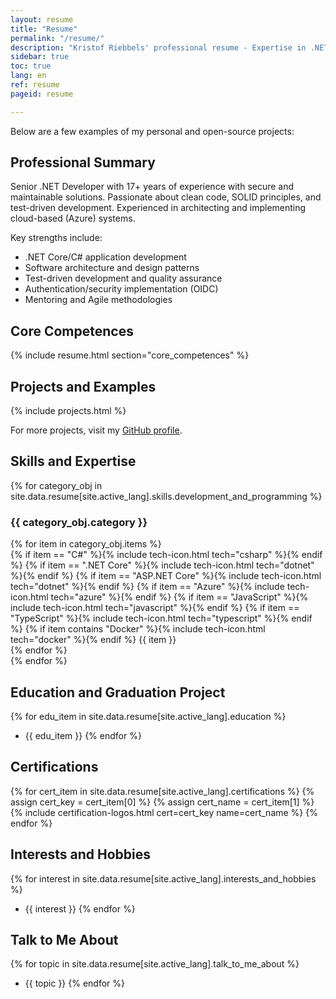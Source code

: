 ```yaml
---
layout: resume
title: "Resume"
permalink: "/resume/"
description: "Kristof Riebbels' professional resume - Expertise in .NET development, software architecture, and secure coding practices."
sidebar: true
toc: true
lang: en
ref: resume
pageid: resume

---
```


Below are a few examples of my personal and open-source projects:


## Professional Summary

Senior .NET Developer with 17+ years of experience with secure and maintainable solutions. Passionate about clean code, SOLID principles, and test-driven development. Experienced in architecting and implementing cloud-based (Azure) systems.

Key strengths include:
- .NET Core/C# application development
- Software architecture and design patterns
- Test-driven development and quality assurance
- Authentication/security implementation (OIDC)
- Mentoring and Agile methodologies

## Core Competences
{% include resume.html section="core_competences" %}

## Projects and Examples

{% include projects.html  %}

For more projects, visit my [GitHub profile](https://github.com/kriebb).

## Skills and Expertise
{% for category_obj in site.data.resume[site.active_lang].skills.development_and_programming %}
<div class="competency-card">
  <h3 class="competency-title">{{ category_obj.category }}</h3>
  <div class="competency-items">
    {% for item in category_obj.items %}
      <div class="competency-item">
        {% if item == "C#" %}{% include tech-icon.html tech="csharp" %}{% endif %}
        {% if item == ".NET Core" %}{% include tech-icon.html tech="dotnet" %}{% endif %}
        {% if item == "ASP.NET Core" %}{% include tech-icon.html tech="dotnet" %}{% endif %}
        {% if item == "Azure" %}{% include tech-icon.html tech="azure" %}{% endif %}
        {% if item == "JavaScript" %}{% include tech-icon.html tech="javascript" %}{% endif %}
        {% if item == "TypeScript" %}{% include tech-icon.html tech="typescript" %}{% endif %}
        {% if item contains "Docker" %}{% include tech-icon.html tech="docker" %}{% endif %}
        <span class="competency-badge">{{ item }}</span>
      </div>
    {% endfor %}
  </div>
</div>
{% endfor %}

## Education and Graduation Project
{% for edu_item in site.data.resume[site.active_lang].education %}
- {{ edu_item }}
{% endfor %}

## Certifications
<div class="certification-container">
  {% for cert_item in site.data.resume[site.active_lang].certifications %}
    {% assign cert_key = cert_item[0] %}
    {% assign cert_name = cert_item[1] %}
    {% include certification-logos.html cert=cert_key name=cert_name %}
  {% endfor %}
</div>

## Interests and Hobbies
{% for interest in site.data.resume[site.active_lang].interests_and_hobbies %}
- {{ interest }}
{% endfor %}

## Talk to Me About
{% for topic in site.data.resume[site.active_lang].talk_to_me_about %}
- {{ topic }}
{% endfor %}
